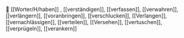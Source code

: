 💼 [[Worter/H/haben]]  , [[verständigen]], [[verfassen]], [[verwahren]], [[verlängern]], [[voranbringen]], [[verschlucken]], [[Verlangen]], [[vernachlässigen]], [[verteilen]], [[Versehen]], [[vertuschen]], [[verprügeln]], [[verankern]]